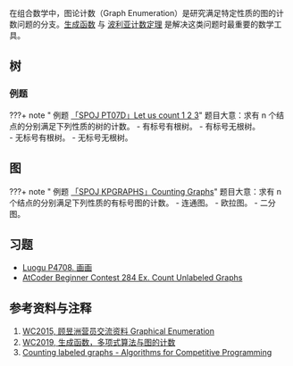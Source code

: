 在组合数学中，图论计数（Graph Enumeration）是研究满足特定性质的图的计数问题的分支。[生成函数](https://oi-wiki.org/math/poly/intro/) 与 [波利亚计数定理](https://oi-wiki.org/math/permutation-group/#p%C3%B3lya-%E5%AE%9A%E7%90%86) 是解决这类问题时最重要的数学工具。

## 树

### 例题

???+ note " 例题 [「SPOJ PT07D」Let us count 1 2 3](https://www.spoj.com/problems/PT07D/)"
    题目大意：求有 n 个结点的分别满足下列性质的树的计数。
    - 有标号有根树。
    - 有标号无根树。    
    - 无标号有根树。
    - 无标号无根树。

## 图

???+ note " 例题 [「SPOJ KPGRAPHS」Counting Graphs](http://www.spoj.com/problems/KPGRAPHS/)"
    题目大意：求有 n 个结点的分别满足下列性质的有标号图的计数。
    - 连通图。
    - 欧拉图。 
    - 二分图。

## 习题

-   [Luogu P4708. 画画](https://www.luogu.com.cn/problem/P4708)
-   [AtCoder Beginner Contest 284 Ex. Count Unlabeled Graphs](https://atcoder.jp/contests/abc284/tasks/abc284_h)

## 参考资料与注释

1.  [WC2015, 顾昱洲营员交流资料 Graphical Enumeration](https://github.com/lychees/ACM-Training/blob/master/Note/%E5%86%AC%E4%BB%A4%E8%90%A5/2015/%E9%A1%BE%E6%98%B1%E6%B4%B2%E8%90%A5%E5%91%98%E4%BA%A4%E6%B5%81%E8%B5%84%E6%96%99%20Graphical%20Enumeration.pdf)
2.  [WC2019, 生成函数，多项式算法与图的计数](https://github.com/lychees/ACM-Training/tree/master/Note/%E5%86%AC%E4%BB%A4%E8%90%A5/2019/d4)
3.  [Counting labeled graphs - Algorithms for Competitive Programming](https://cp-algorithms.com/combinatorics/counting_labeled_graphs.html)
